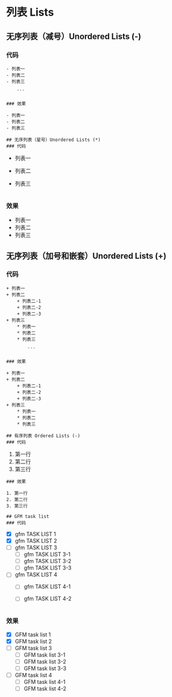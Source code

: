 # 列表 Lists  
## 无序列表（减号）Unordered Lists (-)
### 代码  

```
- 列表一
- 列表二
- 列表三 

    ```  

### 效果  

- 列表一
- 列表二
- 列表三

## 无序列表（星号）Unordered Lists (*)
### 代码  

```
* 列表一
* 列表二
* 列表三 

    ```

### 效果  

* 列表一
* 列表二
* 列表三

## 无序列表（加号和嵌套）Unordered Lists (+)
### 代码  
```
+ 列表一
+ 列表二
    + 列表二-1
    + 列表二-2
    + 列表二-3
+ 列表三
    * 列表一
    * 列表二
    * 列表三  

        ```  

### 效果   

+ 列表一
+ 列表二
    + 列表二-1
    + 列表二-2
    + 列表二-3
+ 列表三
    * 列表一
    * 列表二
    * 列表三

## 有序列表 Ordered Lists (-) 
### 代码 
```
1. 第一行
2. 第二行
3. 第三行  

```
### 效果  

1. 第一行
2. 第二行
3. 第三行

## GFM task list  
### 代码  

```  
- [X] gfm TASK LIST 1
- [X] gfm TASK LIST 2
- [ ] gfm TASK LIST 3
    - [ ] gfm TASK LIST 3-1
    - [ ] gfm TASK LIST 3-2
    - [ ] gfm TASK LIST 3-3
- [ ] gfm TASK LIST 4
    - [ ] gfm TASK LIST 4-1
    - [ ] gfm TASK LIST 4-2
    
        ```

### 效果  

- [x] GFM task list 1
- [x] GFM task list 2
- [ ] GFM task list 3
    - [ ] GFM task list 3-1
    - [ ] GFM task list 3-2
    - [ ] GFM task list 3-3
- [ ] GFM task list 4
    - [ ] GFM task list 4-1
    - [ ] GFM task list 4-2
